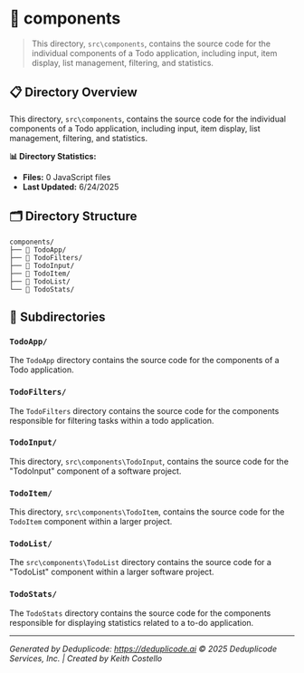 # 📁 components

> This directory, `src\components`, contains the source code for the individual components of a Todo application, including input, item display, list management, filtering, and statistics.

## 📋 Directory Overview

This directory, `src\components`, contains the source code for the individual components of a Todo application, including input, item display, list management, filtering, and statistics.

**📊 Directory Statistics:**
- **Files:** 0 JavaScript files
- **Last Updated:** 6/24/2025

## 🗂 Directory Structure

```
components/
├── 📁 TodoApp/
├── 📁 TodoFilters/
├── 📁 TodoInput/
├── 📁 TodoItem/
├── 📁 TodoList/
└── 📁 TodoStats/
```

## 📁 Subdirectories

### `TodoApp/`
The `TodoApp` directory contains the source code for the components of a Todo application.

### `TodoFilters/`
The `TodoFilters` directory contains the source code for the components responsible for filtering tasks within a todo application.

### `TodoInput/`
This directory, `src\components\TodoInput`, contains the source code for the "TodoInput" component of a software project.

### `TodoItem/`
This directory, `src\components\TodoItem`, contains the source code for the `TodoItem` component within a larger project.

### `TodoList/`
The `src\components\TodoList` directory contains the source code for a "TodoList" component within a larger software project.

### `TodoStats/`
The `TodoStats` directory contains the source code for the components responsible for displaying statistics related to a to-do application.

---

*Generated by Deduplicode: https://deduplicode.ai*
*© 2025 Deduplicode Services, Inc. | Created by Keith Costello*
